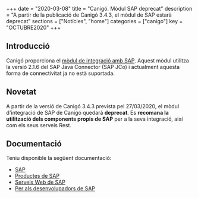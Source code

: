 +++
date        = "2020-03-08"
title       = "Canigó. Mòdul SAP deprecat"
description = "A partir de la publicació de Canigó 3.4.3, el mòdul de SAP estarà deprecat"
sections    = ["Notícies", "home"]
categories  = ["canigo"]
key         = "OCTUBRE2020"
+++

## Introducció

Canigó proporciona el [mòdul de integració amb SAP](/canigo-documentacio-versions-3x-integracio/modul-sap/).
Aquest mòdul utilitza la versió 2.1.6 del SAP Java Connector (SAP JCo) i actualment aquesta forma de connectivitat ja no està suportada.

## Novetat

A partir de la versió de Canigó 3.4.3 prevista pel 27/03/2020, el mòdul d'integració de SAP de Canigó quedarà **deprecat**.
Es **recomana la utilització dels components propis de SAP** per a la seva integració, així com els seus serveis Rest.

## Documentació

Teniu disponible la següent documentació:

* [SAP](https://www.sap.com/index.html)
* [Productes de SAP](https://www.sap.com/products.html)
* [Serveis Web de SAP](https://help.sap.com/viewer/ab33122a997f40d89e340549ff0bced8/4.2.9/en-US/5749bcbe6d6d1014b3fc9283b0e91070.html)
* [Per als desenvolupadors de SAP](https://developers.sap.com/)
